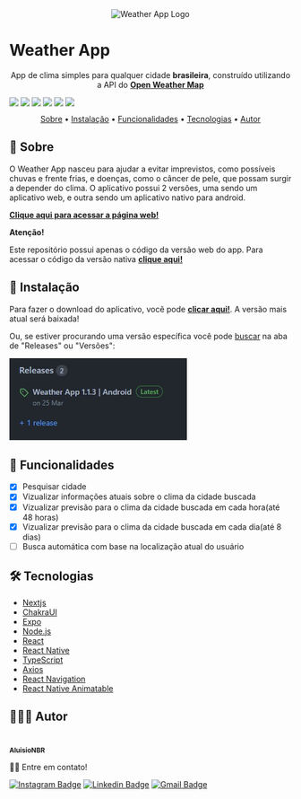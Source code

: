 <div align="center">
  <img
    src="public/favicon.ico"
    alt="Weather App Logo"
    style="width: 160px; height: 160px"
  />
  <h1 style="display: flex; align-items: center">
    Weather App
  </h1>
</div>

<p align="center">
  App de clima simples para qualquer cidade <b>brasileira</b>, construído utilizando a API do <a href="https://openweathermap.org/"><b>Open Weather Map</b></a>
</p>

<div align="center" style="display: flex; gap: 4px; flex-wrap: wrap">
  <img src="https://img.shields.io/github/license/AluisioNBR/weather-web-native-app?&color=5462DB&style=for-the-badge"/>

  <img src="https://img.shields.io/static/v1?label=Version&message=2.2.0&color=5462DB&style=for-the-badge"/>

  <img src="https://img.shields.io/static/v1?label=Platform&message=Android&color=42C078&style=for-the-badge"/>
  
  <img src="https://img.shields.io/github/stars/AluisioNBR/weather-web-native-app?&color=42C078&style=for-the-badge"/>
  
  <img src="https://img.shields.io/github/forks/AluisioNBR/weather-web-native-app?&color=42C078&style=for-the-badge"/>
  
  <img src="https://img.shields.io/github/issues/AluisioNBR/weather-web-native-app?&color=BD2C49&style=for-the-badge"/>
</div>

<p align="center">
 <a href="#about">Sobre</a> •
 <a href="#instalation">Instalação</a> • 
 <a href="#features">Funcionalidades</a> • 
 <a href="#techs">Tecnologias</a> •
 <a href="#auth">Autor</a>
</p>

<h2 id="about">📖 Sobre</h2>

O Weather App nasceu para ajudar a evitar imprevistos, como possíveis chuvas e frente frias, e doenças, como o câncer de pele, que possam surgir a depender do clima. O aplicativo possui 2 versões, uma sendo um aplicativo web, e outra sendo um aplicativo nativo para android.

__[Clique aqui para acessar a página web!](https://weather-webapp-tau.vercel.app/)__

__Atenção!__

Este repositório possui apenas o código da versão web do app. Para acessar o código da versão nativa __[clique aqui!](https://github.com/AluisioNBR/weather-app)__

<h2 id="instalation">📲 Instalação</h2>

Para fazer o download do aplicativo, você pode __[clicar aqui!](https://expo.dev/artifacts/eas/ftPF9h2FVUrBdMrvhRaw9j.apk)__. A versão mais atual será baixada!
        
Ou, se estiver procurando uma versão específica você pode [buscar](https://github.com/AluisioNBR/weather-web-native-app/releases) na aba de "Releases" ou "Versões":

[![Releases image](./assets/releases_exemple.jpg)](https://github.com/AluisioNBR/weather-web-native-app/releases)

<h2 id="features">📱 Funcionalidades</h2>

- [x] Pesquisar cidade
- [x] Vizualizar informações atuais sobre o clima da cidade buscada
- [x] Vizualizar previsão para o clima da cidade buscada em cada hora(até 48 horas)
- [x] Vizualizar previsão para o clima da cidade buscada em cada dia(até 8 dias)
- [ ] Busca automática com base na localização atual do usuário

<h2 id="techs">🛠 Tecnologias</h2>

- [Nextjs](https://nextjs.org/)
- [ChakraUI](https://chakra-ui.com/)
- [Expo](https://expo.io/)
- [Node.js](https://nodejs.org/en/)
- [React](https://pt-br.reactjs.org/)
- [React Native](https://reactnative.dev/)
- [TypeScript](https://www.typescriptlang.org/)
- [Axios](https://axios-http.com/)
- [React Navigation](https://reactnavigation.org/)
- [React Native Animatable](https://github.com/oblador/react-native-animatable)

<h2 id="auth">👨🏾‍💼 Autor</h2>

<a href="https://github.com/AluisioNBR">
 <img style="border-radius: 50%;" src="https://github.com/AluisioNBR.png" width="100px;" alt=""/>
 <br />
 <sub><b>AluisioNBR</b></sub>
 </a>

👋🏽 Entre em contato!

[![Instagram Badge](https://img.shields.io/badge/-@geek.developer27-1ca0f1?style=flat-square&color=BD2C49&logo=instagram&logoColor=white&link=https://www.instagram.com/geek.developer27/)](https://www.instagram.com/geek.developer27/)
[![Linkedin Badge](https://img.shields.io/badge/-AluisioNetto-blue?style=flat-square&logo=Linkedin&logoColor=white&link=https://www.linkedin.com/in/aluisio-netto-1721b4225/)](https://www.linkedin.com/in/aluisio-netto-1721b4225/)
[![Gmail Badge](https://img.shields.io/badge/-aluisionbr333@hotmail.com-c14438?style=flat-square&logo=Gmail&logoColor=white&link=mailto:aluisionbr333@hotmail.com)](mailto:aluisionbr333@hotmail.com)
